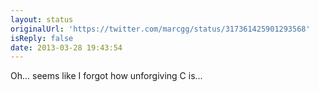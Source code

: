 ```yaml
---
layout: status
originalUrl: 'https://twitter.com/marcgg/status/317361425901293568'
isReply: false
date: 2013-03-28 19:43:54
---
```


Oh... seems like I forgot how unforgiving C is...
